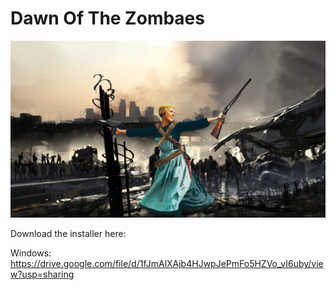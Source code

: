 # Dawn Of The Zombaes

![](https://github.com/juliettepel/DawnOfTheZombaes/blob/main/dawnOfTheZombaes.png)

Download the installer here: 

Windows: https://drive.google.com/file/d/1fJmAlXAjb4HJwpJePmFo5HZVo_vI6uby/view?usp=sharing
